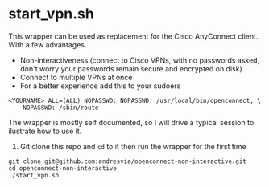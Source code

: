 start\_vpn.sh
=============

This wrapper can be used as replacement for the Cisco AnyConnect client. With a few advantages.

 - Non-interactiveness (connect to Cisco VPNs, with no passwords asked, don't worry your passwords remain secure and encrypted on disk)
 - Connect to multiple VPNs at once
 - For a better experience add this to your sudoers

```
<YOURNAME> ALL=(ALL) NOPASSWD: NOPASSWD: /usr/local/bin/openconnect, \
    NOPASSWD: /sbin/route
```

The wrapper is mostly self documented, so I will drive a typical session to ilustrate how to use it.

1. Git clone this repo and `cd` to it then run the wrapper for the first time

```
git clone git@github.com:andresvia/openconnect-non-interactive.git
cd openconnect-non-interactive
./start_vpn.sh
```

